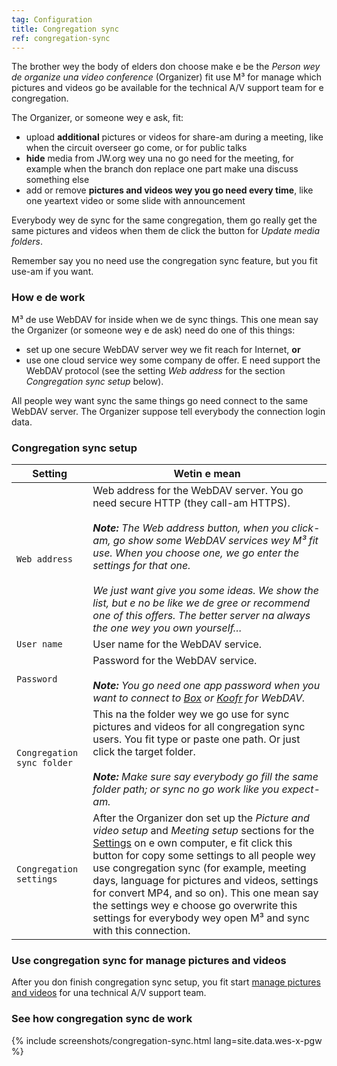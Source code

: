 ```yaml
---
tag: Configuration
title: Congregation sync
ref: congregation-sync
---
```


The brother wey the body of elders don choose make e be the *Person wey de organize una video conference* (Organizer) fit use M³ for manage which pictures and videos go be available for the technical A/V support team for e congregation.

The Organizer, or someone wey e ask, fit:

- upload **additional** pictures or videos for share-am during a meeting, like when the circuit overseer go come, or for public talks
- **hide** media from JW.org wey una no go need for the meeting, for example when the branch don replace one part make una discuss something else
- add or remove **pictures and videos wey you go need every time**, like one yeartext video or some slide with announcement

Everybody wey de sync for the same congregation, them go really get the same pictures and videos when them de click the button for *Update media folders*.

Remember say you no need use the congregation sync feature, but you fit use-am if you want.

### How e de work

M³ de use WebDAV for inside when we de sync things. This one mean say the Organizer (or someone wey e de ask) need do one of this things:

- set up one secure WebDAV server wey we fit reach for Internet, **or**
- use one cloud service wey some company de offer. E need support the WebDAV protocol (see the setting *Web address* for the section *Congregation sync setup* below).

All people wey want sync the same things go need connect to the same WebDAV server. The Organizer suppose tell everybody the connection login data.

### Congregation sync setup

| Setting                    | Wetin e mean                                                                                                                                                                                                                                                                                                                                                                                                                                                                             |
| -------------------------- | ---------------------------------------------------------------------------------------------------------------------------------------------------------------------------------------------------------------------------------------------------------------------------------------------------------------------------------------------------------------------------------------------------------------------------------------------------------------------------------------- |
| `Web address`              | Web address for the WebDAV server. You go need secure HTTP (they call-am HTTPS). <br><br> ***Note:** The Web address button, when you click-am, go show some WebDAV services wey M³ fit use. When you choose one, we go enter the settings for that one. <br><br> We just want give you some ideas. We show the list, but e no be like we de gree or recommend one of this offers. The better server na always the one wey you own yourself…*                    |
| `User name`                | User name for the WebDAV service.                                                                                                                                                                                                                                                                                                                                                                                                                                                        |
| `Password`                 | Password for the WebDAV service. <br><br>***Note:** You go need one app password when you want to connect to [Box](https://support.box.com/hc/en-us/articles/360043696414-WebDAV-with-Box) or [Koofr](https://koofr.eu/help/koofr_with_webdav/how-do-i-connect-a-service-to-koofr-through-webdav/) for WebDAV.*                                                                                                                                                              |
| `Congregation sync folder` | This na the folder wey we go use for sync pictures and videos for all congregation sync users. You fit type or paste one path. Or just click the target folder. <br><br>***Note:** Make sure say everybody go fill the same folder path; or sync no go work like you expect-am.*                                                                                                                                                                                             |
| `Congregation settings`    | After the Organizer don set up the *Picture and video setup* and *Meeting setup* sections for the [Settings]({{page.lang}}/#configuration) on e own computer, e fit click this button for copy some settings to all people wey use congregation sync (for example, meeting days, language for pictures and videos, settings for convert MP4, and so on). This one mean say the settings wey e choose go overwrite this settings for everybody wey open M³ and sync with this connection. |

### Use congregation sync for manage pictures and videos

After you don finish congregation sync setup, you fit start [manage pictures and videos]({{page.lang}}/#manage-media) for una technical A/V support team.

### See how congregation sync de work

{% include screenshots/congregation-sync.html lang=site.data.wes-x-pgw %}
